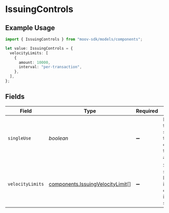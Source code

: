 # IssuingControls

## Example Usage

```typescript
import { IssuingControls } from "moov-sdk/models/components";

let value: IssuingControls = {
  velocityLimits: [
    {
      amount: 10000,
      interval: "per-transaction",
    },
  ],
};
```

## Fields

| Field                                                                                        | Type                                                                                         | Required                                                                                     | Description                                                                                  |
| -------------------------------------------------------------------------------------------- | -------------------------------------------------------------------------------------------- | -------------------------------------------------------------------------------------------- | -------------------------------------------------------------------------------------------- |
| `singleUse`                                                                                  | *boolean*                                                                                    | :heavy_minus_sign:                                                                           | Indicates if the card is single-use. If true, the card closes after the first authorization. |
| `velocityLimits`                                                                             | [components.IssuingVelocityLimit](../../models/components/issuingvelocitylimit.md)[]         | :heavy_minus_sign:                                                                           | Sets the spending limit per time interval. Only one limit per interval is supported.         |